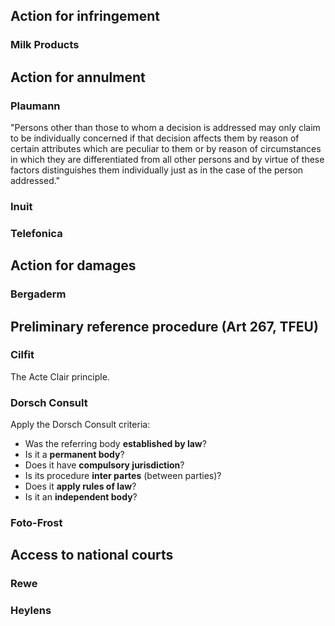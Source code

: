 ## Action for infringement

### Milk Products

## Action for annulment

### Plaumann

"Persons other than those to whom a decision is addressed may only claim to be individually concerned if that decision affects them by reason of certain attributes which are peculiar to them or by reason of circumstances in which they are differentiated from all other persons and by virtue of these factors distinguishes them individually just as in the case of the person addressed."

### Inuit

### Telefonica

## Action for damages

### Bergaderm

## Preliminary reference procedure (Art 267, TFEU)

### Cilfit

The Acte Clair principle.

### Dorsch Consult

Apply  the  Dorsch  Consult criteria:  
 * Was  the  referring  body  **established  by  law**?  
 * Is  it  a  **permanent  body**? 
 * Does  it  have  **compulsory  jurisdiction**?  
 * Is  its  procedure  **inter  partes**  (between  parties)?  
 * Does it **apply rules of law**? 
 * Is it an **independent body**?

### Foto-Frost

## Access to national courts

### Rewe

### Heylens
